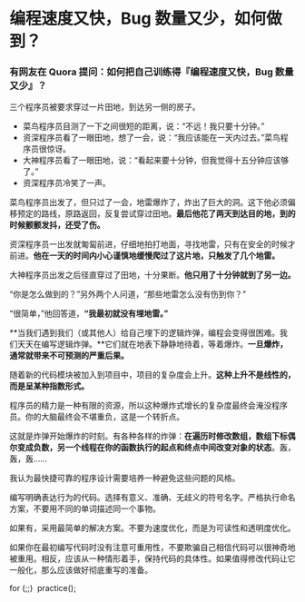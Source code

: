 # 编程速度又快，Bug 数量又少，如何做到？

### 有网友在 Quora 提问：如何把自己训练得『编程速度又快，Bug 数量又少』？

三个程序员被要求穿过一片田地，到达另一侧的房子。

- 菜鸟程序员目测了一下之间很短的距离，说：“不远！我只要十分钟。”
- 资深程序员看了一眼田地，想了一会，说：“我应该能在一天内过去。”菜鸟程序员很惊讶。
- 大神程序员看了一眼田地，说：“看起来要十分钟，但我觉得十五分钟应该够了。” 
- 资深程序员冷笑了一声。

菜鸟程序员出发了，但只过了一会，地雷爆炸了，炸出了巨大的洞。这下他必须偏移预定的路线，原路返回，反复尝试穿过田地。**最后他花了两天到达目的地，到的时候颤颤发抖，还受了伤。**

资深程序员一出发就匍匐前进，仔细地拍打地面，寻找地雷，只有在安全的时候才前进。**他在一天的时间内小心谨慎地缓慢爬过了这片地，只触发了几个地雷。**

大神程序员出发之后径直穿过了田地，十分果断。**他只用了十分钟就到了另一边。**

“你是怎么做到的？”另外两个人问道，“那些地雷怎么没有伤到你？”

“很简单，”他回答道，**“我最初就没有埋地雷。”**

**当我们遇到我们（或其他人）给自己埋下的逻辑炸弹，编程会变得很困难。我们天天在编写逻辑炸弹。**它们就在地表下静静地待着，等着爆炸。**一旦爆炸，通常就带来不可预测的严重后果。**

随着新的代码模块被加入到项目中，项目的复杂度会上升。**这种上升不是线性的，而是呈某种指数形式。**

程序员的精力是一种有限的资源，所以这种爆炸式增长的复杂度最终会淹没程序员。你的大脑最终会不堪重负，这是一个转折点。

这就是炸弹开始爆炸的时刻。有各种各样的炸弹：**在遍历时修改数组，数组下标偶尔变成负数，另一个线程在你的函数执行的起点和终点中间改变对象的状态**。轰，轰，轰……

我认为最快捷可靠的程序设计需要培养一种避免这些问题的风格。

编写明确表达行为的代码。选择有意义、准确、无歧义的符号名字。严格执行命名方案，不要用不同的单词描述同一个事物。

如果有，采用最简单的解决方案。不要为速度优化，而是为可读性和透明度优化。

如果你在最初编写代码时没有注意可重用性，不要欺骗自己相信代码可以很神奇地被重用。相反，应该从一种情形着手，保持代码的具体性。如果值得修改代码让它一般化，那么应该做好彻底重写的准备。

for (;;)
​    practice();  